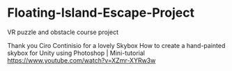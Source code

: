 # Floating-Island-Escape-Project
VR puzzle and obstacle course project


Thank you Ciro Continisio for a lovely Skybox
How to create a hand-painted skybox for Unity using Photoshop | Mini-tutorial
https://www.youtube.com/watch?v=XZmr-XYRw3w
